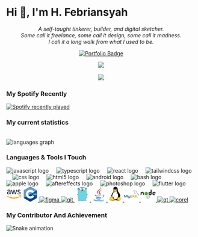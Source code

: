 <h1>Hi 👋, I'm H. Febriansyah</h1>
<p align="center"><i>
A self-taught tinkerer, builder, and digital sketcher.<br/>
Some call it freelance, some call it design, some call it madness.<br/>
I call it a long walk from what I used to be.
</i></p>

<p align="center">
  <a href="https://febrianporto.framer.wiki/" target="_blank">
    <img src="https://img.shields.io/badge/Visit-My%20Portfolio-blueviolet?style=for-the-badge&logo=framer" alt="Portfolio Badge" />
  </a>
</p>





<p align="center">
  <img src="https://media.giphy.com/media/L1R1tvI9svkIWwpVYr/giphy.gif" width="300"/>
</p>

<p align="center">
  <img src="https://readme-typing-svg.herokuapp.com?font=Fira+Code&duration=2000&pause=1000&color=FF5C8D&center=true&vCenter=true&width=420&lines=Self-taught+freelancer.;Frontend+Developer.;Android+Developer.;Builder.;Animation.;Rigger.;Coder.;Web+Development.;UX+explorer+in+progress.;Built+with+trial+and+error.;Designing+for+humans.">
</p>

### My Spotify Recently 

<div align="left">
  <a href="https://open.spotify.com/user/31au6sf7ikm5exdyzx42qotehus4">
    <img src="https://spotify-recently-played-readme.vercel.app/api?user=31au6sf7ikm5exdyzx42qotehus4&count=5&unique=true" alt="Spotify recently played"  />
  </a>
</div>

### My current statistics

<br clear="both">

<div align="left">
  <img src="https://github-readme-stats.vercel.app/api/top-langs?username=Fbrnsyhfbrn&locale=en&hide_title=false&layout=compact&card_width=320&langs_count=5&theme=tokyonight&hide_border=false&order=2" height="150" alt="languages graph"  />

###





###  Languages & Tools I Touch

<div align="left">
  <img src="https://cdn.jsdelivr.net/gh/devicons/devicon/icons/javascript/javascript-original.svg" height="40" alt="javascript logo"  />
  <img width="12" />
  <img src="https://cdn.jsdelivr.net/gh/devicons/devicon/icons/typescript/typescript-original.svg" height="40" alt="typescript logo"  />
  <img width="12" />
  <img src="https://cdn.jsdelivr.net/gh/devicons/devicon/icons/react/react-original.svg" height="40" alt="react logo"  />
  <img width="12" />
  <img src="https://cdn.jsdelivr.net/gh/devicons/devicon/icons/tailwindcss/tailwindcss-original-wordmark.svg" height="40" alt="tailwindcss logo"  />
  <img width="12" />
  <img src="https://cdn.jsdelivr.net/gh/devicons/devicon/icons/css3/css3-original.svg" height="40" alt="css logo"  />
  <img width="12" />
  <img src="https://cdn.jsdelivr.net/gh/devicons/devicon/icons/html5/html5-original.svg" height="40" alt="html5 logo"  />
  <img width="12" />
  <img src="https://cdn.jsdelivr.net/gh/devicons/devicon/icons/android/android-original.svg" height="40" alt="android logo"  />
  <img width="12" />
  <img src="https://cdn.jsdelivr.net/gh/devicons/devicon/icons/bash/bash-original.svg" height="40" alt="bash logo"  />
  <img width="12" />
  <img src="https://cdn.jsdelivr.net/gh/devicons/devicon/icons/apple/apple-original.svg" height="40" alt="apple logo"  />
  <img width="12" />
  <img src="https://cdn.jsdelivr.net/gh/devicons/devicon/icons/aftereffects/aftereffects-original.svg" height="40" alt="aftereffects logo"  />
  <img width="12" />
  <img src="https://cdn.jsdelivr.net/gh/devicons/devicon/icons/photoshop/photoshop-plain.svg" height="40" alt="photoshop logo"  />
  <img width="12" />
  <img src="https://cdn.jsdelivr.net/gh/devicons/devicon/icons/flutter/flutter-original.svg" height="40" alt="flutter logo"  />
<img src="https://raw.githubusercontent.com/devicons/devicon/master/icons/amazonwebservices/amazonwebservices-original-wordmark.svg" alt="aws" width="40" height="40"/> </a> 
  <a href="https://www.w3schools.com/cpp/" target="_blank" rel="noreferrer"> 
  <img src="https://raw.githubusercontent.com/devicons/devicon/master/icons/cplusplus/cplusplus-original.svg" alt="cplusplus" width="40" height="40"/> 
</a>
  <a href="https://www.figma.com/" target="_blank" rel="noreferrer"> 
  <img src="https://www.vectorlogo.zone/logos/figma/figma-icon.svg" alt="figma" width="40" height="40"/> 
</a> 
  <a href="https://git-scm.com/" target="_blank" rel="noreferrer"> 
  <img src="https://www.vectorlogo.zone/logos/git-scm/git-scm-icon.svg" alt="git" width="40" height="40"/> 
</a> 
  <a href="https://golang.org" target="_blank" rel="noreferrer"> 
    <img src="https://raw.githubusercontent.com/devicons/devicon/master/icons/go/go-original.svg" alt="go" width="40" height="40"/> 
</a> 
  <a href="https://www.java.com" target="_blank" rel="noreferrer"> 
  <img src="https://raw.githubusercontent.com/devicons/devicon/master/icons/java/java-original.svg" alt="java" width="40" height="40"/> 
</a> <a href="https://www.linux.org/" target="_blank" rel="noreferrer"> 
  <img src="https://raw.githubusercontent.com/devicons/devicon/master/icons/linux/linux-original.svg" alt="linux" width="40" height="40"/> 
</a> 
  <a href="https://www.mysql.com/" target="_blank" rel="noreferrer"> 
  <img src="https://raw.githubusercontent.com/devicons/devicon/master/icons/mysql/mysql-original-wordmark.svg" alt="mysql" width="40" height="40"/> 
  </a> 
  <a href="https://nodejs.org" target="_blank" rel="noreferrer"> <img src="https://raw.githubusercontent.com/devicons/devicon/master/icons/nodejs/nodejs-original-wordmark.svg" alt="nodejs" width="40" height="40"/> </a> <a href="https://www.qt.io/" target="_blank" rel="noreferrer"> 
  <img src="https://upload.wikimedia.org/wikipedia/commons/0/0b/Qt_logo_2016.svg" alt="qt" width="40" height="40"/> 
  </a> 
  <a href="https://www.coreldraw.com/en/?srsltid=AfmBOoqSxyRsNlv93a5pfeZPJaqoFfTxNXZpk959WavDVHaiCO0437U2" target="_blank" rel="noreferrer"> 
  <img src="https://www.svgrepo.com/show/508792/corel-draw.svg" alt="corel" width="40" height="40"/> 
  </a> 
  


</div>


### My Contributor And Achievement 

<img src="https://raw.githubusercontent.com/Fbrnsyhfbrn /Fbrnsyhfbrn /output/snake.svg" alt="Snake animation" />


###
